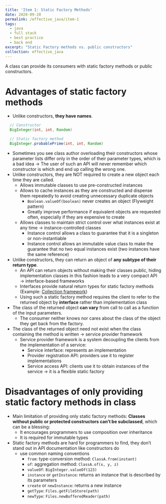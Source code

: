 ```yaml
---
title: 'Item 1: Static Factory Methods'
date: 2020-09-20
permalink: /effective_java/item-1
tags:
  - java
  - full stack
  - best practice
  - back end
excerpt: "Static Factory methods vs. public constructors"
collection: effective_java
---
```


A class can provide its consumers with static factory methods or public constructors.

# Advantages of static factory methods

- Unlike constructors, **they have names**.
```java
  // Constructor
  BigInteger(int, int, Random)

  // Static factory method
  BigInteger.probablePrime(int, int, Random)
```
- Sometimes you see class author overloading their constructors whose parameter lists differ only in the order of their parameter types, which is a bad idea → The user of such an API will never remember which constructor is which and end up calling the wrong one.
- Unlike constructors, they are NOT required to create a new object each time they are called.
  - Allows immutable classes to use pre-constructed instances 
  - Allows to cache instances as they are constructed and dispense them repeatedly to avoid creating unnecessary duplicate objects
    - `Boolean.valueOf(boolean)` never creates an object (Flyweight pattern)
    - Greatly improve performance if equivalent objects are requested often, especially if they are expensive to create
  - Allows classes to maintain strict control over what instances exist at any time → instance-controlled classes
    - Instance control allows a class to guarantee that it is a singleton or non-instantiable
    - Instance control allows an immutable value class to make the guarantee that no two equal instances exist (two instances have the same reference)
- Unlike constructors, they can return an object of **any subtype of their return type**.
  - An API can return objects without making their classes public, hiding implementation classes in this fashion leads to a very compact API → interface-based frameworks
  - Interfaces provide natural return types for static factory methods (Example: [Collection framework](https://docs.oracle.com/javase/1.5.0/docs/guide/collections/))
  - Using such a static factory method requires the client to refer to the returned object by **interface** rather than implementation class
- The class of the returned object **can vary** from call to call as a function of the input parameters.
  - The consumer neither knows nor cares about the class of the object they get back from the factory.
- The class of the returned object need not exist when the class containing the method is written → service provider framework
  - Service provider framework is a system decoupling the clients from the implementation of a service:
    - Service interface: represents an implementation
    - Provider registration API: providers use it to register implementations
    - Service access API: clients use it to obtain instances of the service → it is a flexible static factory

# Disadvantages of only providing static factory methods in class

- Main limitation of providing only static factory methods: **Classes without public or protected constructors can’t be subclassed**, which can be a blessing:
  - It encourages programmers to use composition over inheritance
  - It is required for immutable types
- Static factory methods are hard for programmers to find, they don’t stand out in API documentation like constructors do
  - use common naming conventions
    - `from`: type-conversion method: `ClassA.from(instant)`
    - `of`: aggregation method: `ClassA.of(x, y, z)`
    - `valueOf`: `BigInteger.valueOf(123)`
    - `instance` or `getInstance`: returns an instance that is described by its parameters
    - `create` or `newInstance`: returns a new instance
    - `getType`: `Files.getFileStore(path)`
    - `newType`: `Files.newBufferedReader(path)`
